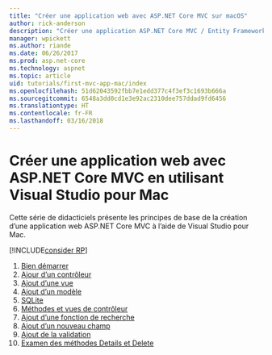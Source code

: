 ```yaml
---
title: "Créer une application web avec ASP.NET Core MVC sur macOS"
author: rick-anderson
description: "Créer une application ASP.NET Core MVC / Entity Framework avec Visual Studio pour Mac"
manager: wpickett
ms.author: riande
ms.date: 06/26/2017
ms.prod: asp.net-core
ms.technology: aspnet
ms.topic: article
uid: tutorials/first-mvc-app-mac/index
ms.openlocfilehash: 51d62043592fbb7e1edd377c4f3ef3c1693b666a
ms.sourcegitcommit: 6548a3dd0cd1e3e92ac2310dee757ddad9fd6456
ms.translationtype: HT
ms.contentlocale: fr-FR
ms.lasthandoff: 03/16/2018
---
```

# <a name="create-a-web-app-with-aspnet-core-mvc-using-visual-studio-for-mac"></a>Créer une application web avec ASP.NET Core MVC en utilisant Visual Studio pour Mac

Cette série de didacticiels présente les principes de base de la création d’une application web ASP.NET Core MVC à l’aide de Visual Studio pour Mac. 

[!INCLUDE[consider RP](../../includes/razor.md)]

1. [Bien démarrer](xref:tutorials/first-mvc-app-mac/start-mvc)
1. [Ajour d’un contrôleur](xref:tutorials/first-mvc-app-mac/adding-controller)
1. [Ajout d’une vue](xref:tutorials/first-mvc-app-mac/adding-view)
1. [Ajout d’un modèle](xref:tutorials/first-mvc-app-mac/adding-model)
1. [SQLite](xref:tutorials/first-mvc-app-mac/working-with-sql)
1. [Méthodes et vues de contrôleur](xref:tutorials/first-mvc-app-mac/controller-methods-views)
1. [Ajout d’une fonction de recherche](xref:tutorials/first-mvc-app-mac/search)
1. [Ajout d’un nouveau champ](xref:tutorials/first-mvc-app-mac/new-field)
1. [Ajout de la validation](xref:tutorials/first-mvc-app-mac/validation)
1. [Examen des méthodes Details et Delete](xref:tutorials/first-mvc-app/details)
